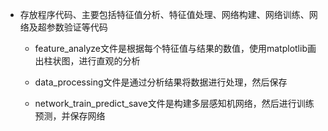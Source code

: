  + 存放程序代码、主要包括特征值分析、特征值处理、网络构建、网络训练、网络及超参数验证等代码
  
    + feature_analyze文件是根据每个特征值与结果的数值，使用matplotlib画出柱状图，进行直观的分析
  
    + data_processing文件是通过分析结果将数据进行处理，然后保存
  
    + network_train_predict_save文件是构建多层感知机网络，然后进行训练预测，并保存网络
